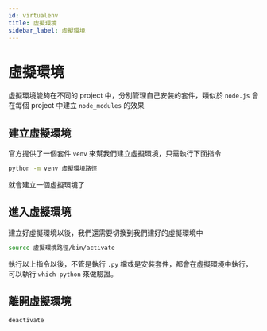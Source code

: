 ```yaml
---
id: virtualenv
title: 虛擬環境
sidebar_label: 虛擬環境
---
```


# 虛擬環境

虛擬環境能夠在不同的 project 中，分別管理自己安裝的套件，類似於 `node.js` 會在每個 project 中建立 `node_modules` 的效果

## 建立虛擬環境

官方提供了一個套件 `venv` 來幫我們建立虛擬環境，只需執行下面指令

```bash
python -m venv 虛擬環境路徑
```

就會建立一個虛擬環境了

## 進入虛擬環境

建立好虛擬環境以後，我們還需要切換到我們建好的虛擬環境中

```bash
source 虛擬環境路徑/bin/activate
```

執行以上指令以後，不管是執行 `.py` 檔或是安裝套件，都會在虛擬環境中執行，可以執行 `which python` 來做驗證。

## 離開虛擬環境

```bash
deactivate
```